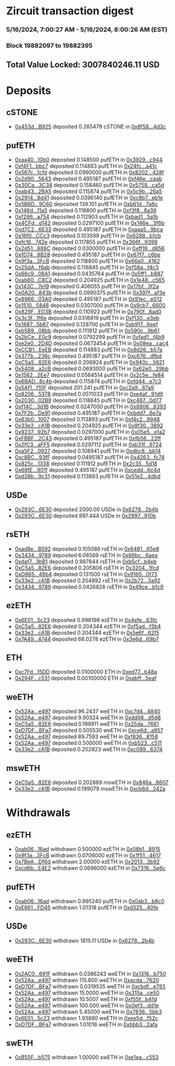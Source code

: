 # Zircuit transaction digest
### 5/16/2024, 7:00:27 AM - 5/16/2024, 8:00:26 AM (EST)
### Block 19882097 to 19882395

## Total Value Locked: 3007840246.11 USD

# Deposits
## cSTONE
- [0x453d...B925](https://etherscan.io/address/0x453dc5249B2f1cc7c8136d481D1024554F24B925) deposited 0.265479 cSTONE in [0x8f58...4d3c](https://etherscan.io/tx/0x453dc5249B2f1cc7c8136d481D1024554F24B925)
## pufETH
- [0xaa40...10b0](https://etherscan.io/address/0xaa40C59A915315349b29E9c0246cf316bf5E10b0) deposited 0.148500 pufETH in [0x3929...c944](https://etherscan.io/tx/0xaa40C59A915315349b29E9c0246cf316bf5E10b0)
- [0xf4F1...bbc7](https://etherscan.io/address/0xf4F16DcB4Fb467D03f597F624220E2F459D8bbc7) deposited 0.114883 pufETH in [0x24fc...a41c](https://etherscan.io/tx/0xf4F16DcB4Fb467D03f597F624220E2F459D8bbc7)
- [0x567c...1cfd](https://etherscan.io/address/0x567c9E733D6943d34a94895684d6161DfDC11cfd) deposited 0.0990000 pufETH in [0x8202...428f](https://etherscan.io/tx/0x567c9E733D6943d34a94895684d6161DfDC11cfd)
- [0x2d90...5643](https://etherscan.io/address/0x2d90515659cee3866F192DC5b958C712aa235643) deposited 0.495187 pufETH in [0xf46e...caab](https://etherscan.io/tx/0x2d90515659cee3866F192DC5b958C712aa235643)
- [0x30Ca...3C34](https://etherscan.io/address/0x30Ca3A5533537AD147cEC83580e68FAF12F93C34) deposited 0.158460 pufETH in [0x5758...ca5d](https://etherscan.io/tx/0x30Ca3A5533537AD147cEC83580e68FAF12F93C34)
- [0xab43...2BA5](https://etherscan.io/address/0xab4363f4455464CBEF3d35cb8968D7bE24482BA5) deposited 0.115874 pufETH in [0x5c9b...26a5](https://etherscan.io/tx/0xab4363f4455464CBEF3d35cb8968D7bE24482BA5)
- [0x2914...8d41](https://etherscan.io/address/0x2914AE7E3D398431658f2ea7d892B1B935778d41) deposited 0.0396140 pufETH in [0xc8b7...eb1e](https://etherscan.io/tx/0x2914AE7E3D398431658f2ea7d892B1B935778d41)
- [0x5B6D...9C60](https://etherscan.io/address/0x5B6D236E39a4723A8f79DB93cFD1af4d228f9C60) deposited 139.101 pufETH in [0xb61d...7a6c](https://etherscan.io/tx/0x5B6D236E39a4723A8f79DB93cFD1af4d228f9C60)
- [0x146d...11a5](https://etherscan.io/address/0x146dAc38060ad45F8eF41100B515083e953611a5) deposited 0.118800 pufETH in [0xf3f8...8a39](https://etherscan.io/tx/0x146dAc38060ad45F8eF41100B515083e953611a5)
- [0xf286...a754](https://etherscan.io/address/0xf28661f341B9801298cAc885f1532356040fa754) deposited 0.112903 pufETH in [0xbad1...5a1b](https://etherscan.io/tx/0xf28661f341B9801298cAc885f1532356040fa754)
- [0x4CFd...d142](https://etherscan.io/address/0x4CFd8997FA4534c69b3e5f4d7AF4cBdf30aBd142) deposited 0.0297100 pufETH in [0x146e...3f6b](https://etherscan.io/tx/0x4CFd8997FA4534c69b3e5f4d7AF4cBdf30aBd142)
- [0xd7C2...6E33](https://etherscan.io/address/0xd7C2F6AB5aE97F83bA4951b90f0281A1d1996E33) deposited 0.495187 pufETH in [0xaaa5...9bca](https://etherscan.io/tx/0xd7C2F6AB5aE97F83bA4951b90f0281A1d1996E33)
- [0x16f0...CCc3](https://etherscan.io/address/0x16f07C1485733635541FD6246FfcCb68840ECCc3) deposited 0.103599 pufETH in [0x6288...b1cb](https://etherscan.io/tx/0x16f07C1485733635541FD6246FfcCb68840ECCc3)
- [0xfc16...742e](https://etherscan.io/address/0xfc164755B9e36bDa80D8f6A2C65a0681fF18742e) deposited 0.117855 pufETH in [0x366f...9399](https://etherscan.io/tx/0xfc164755B9e36bDa80D8f6A2C65a0681fF18742e)
- [0x2d51...888C](https://etherscan.io/address/0x2d51319d75569d386FF38706fD279d405b59888C) deposited 0.0300000 pufETH in [0xff19...d856](https://etherscan.io/tx/0x2d51319d75569d386FF38706fD279d405b59888C)
- [0xfD74...8B28](https://etherscan.io/address/0xfD74DB48fdD9B9D7063ff5328A866f78EA9c8B28) deposited 0.495187 pufETH in [0x67f7...c6be](https://etherscan.io/tx/0xfD74DB48fdD9B9D7063ff5328A866f78EA9c8B28)
- [0x9f3a...3FcB](https://etherscan.io/address/0x9f3aB66C18609838435e96b00EbD167fb66C3FcB) deposited 0.118800 pufETH in [0x66a0...4162](https://etherscan.io/tx/0x9f3aB66C18609838435e96b00EbD167fb66C3FcB)
- [0x25dA...f6ab](https://etherscan.io/address/0x25dAD04CebC047298921966B807F3D8b38E1f6ab) deposited 0.118845 pufETH in [0xf58a...f4c3](https://etherscan.io/tx/0x25dAD04CebC047298921966B807F3D8b38E1f6ab)
- [0x66c9...08A1](https://etherscan.io/address/0x66c9bBef586c3A328DF34aAA3f2E882634F308A1) deposited 0.0435764 pufETH in [0x5ff1...b887](https://etherscan.io/tx/0x66c9bBef586c3A328DF34aAA3f2E882634F308A1)
- [0xab60...C8C2](https://etherscan.io/address/0xab6073bBBEDD8794C6A44FEBd84C26d79857C8C2) deposited 0.204925 pufETH in [0x1e48...c565](https://etherscan.io/tx/0xab6073bBBEDD8794C6A44FEBd84C26d79857C8C2)
- [0x143C...7e19](https://etherscan.io/address/0x143C122E372d65485d863Df3Fc9b79631c3f7e19) deposited 0.406055 pufETH in [0x17bf...3f2a](https://etherscan.io/tx/0x143C122E372d65485d863Df3Fc9b79631c3f7e19)
- [0x0A20...843b](https://etherscan.io/address/0x0A20f1dD4f29a79679D6a6b10a8ef3225fB8843b) deposited 0.0990375 pufETH in [0x397f...af3e](https://etherscan.io/tx/0x0A20f1dD4f29a79679D6a6b10a8ef3225fB8843b)
- [0x8966...03A0](https://etherscan.io/address/0x8966bD9BbbBB1998976C49e94238EF8c501c03A0) deposited 0.495187 pufETH in [0x91ec...e012](https://etherscan.io/tx/0x8966bD9BbbBB1998976C49e94238EF8c501c03A0)
- [0x1510...5848](https://etherscan.io/address/0x1510180E8873B8FF89d3ecf3d6971A84faaF5848) deposited 0.0307000 pufETH in [0x9cb7...6600](https://etherscan.io/tx/0x1510180E8873B8FF89d3ecf3d6971A84faaF5848)
- [0x829F...ED3B](https://etherscan.io/address/0x829FBC954A19c5dA8D4F103Ea851A21277C7ED3B) deposited 0.110922 pufETH in [0x790f...8ad0](https://etherscan.io/tx/0x829FBC954A19c5dA8D4F103Ea851A21277C7ED3B)
- [0x3c3f...1f6e](https://etherscan.io/address/0x3c3fCC4a0017206Bb32c73EBf8f14F01A90A1f6e) deposited 0.0316919 pufETH in [0xf130...e3eb](https://etherscan.io/tx/0x3c3fCC4a0017206Bb32c73EBf8f14F01A90A1f6e)
- [0x1887...5b67](https://etherscan.io/address/0x1887827268d3bBA90144a8D322a1415E88f05b67) deposited 0.128700 pufETH in [0xb917...6eef](https://etherscan.io/tx/0x1887827268d3bBA90144a8D322a1415E88f05b67)
- [0xb5B9...08bb](https://etherscan.io/address/0xb5B9daC30b4e78601CfE723dc912c17dd6cc08bb) deposited 0.111912 pufETH in [0x590c...9b61](https://etherscan.io/tx/0xb5B9daC30b4e78601CfE723dc912c17dd6cc08bb)
- [0x2bCe...E0c9](https://etherscan.io/address/0x2bCe0143d4CA58352D714C9170153C7928fbE0c9) deposited 0.0792299 pufETH in [0xfad1...f4b9](https://etherscan.io/tx/0x2bCe0143d4CA58352D714C9170153C7928fbE0c9)
- [0xe2e0...2D4D](https://etherscan.io/address/0xe2e05dd4AC6d72a33A6edeE7A5A06336abc92D4D) deposited 0.0673454 pufETH in [0x08ea...cac4](https://etherscan.io/tx/0xe2e05dd4AC6d72a33A6edeE7A5A06336abc92D4D)
- [0xCCB1...EeEB](https://etherscan.io/address/0xCCB1bf3B45B3893A9d1E310F1A418e9a44aaEeEB) deposited 0.114883 pufETH in [0x8d26...b57a](https://etherscan.io/tx/0xCCB1bf3B45B3893A9d1E310F1A418e9a44aaEeEB)
- [0x377b...236c](https://etherscan.io/address/0x377b94211Cef2Cb3E66e27Fd606886D6E457236c) deposited 0.495187 pufETH in [0xc676...dfbd](https://etherscan.io/tx/0x377b94211Cef2Cb3E66e27Fd606886D6E457236c)
- [0xC5a5...82E6](https://etherscan.io/address/0xC5a522f613E583CD14068aDc3c5bcFB14F9682E6) deposited 0.206924 pufETH in [0x940c...5621](https://etherscan.io/tx/0xC5a522f613E583CD14068aDc3c5bcFB14F9682E6)
- [0x5408...a2cB](https://etherscan.io/address/0x5408DB02C6d7c1FdDEd2E077f1A36b46814fa2cB) deposited 0.0693000 pufETH in [0x62e0...29bb](https://etherscan.io/tx/0x5408DB02C6d7c1FdDEd2E077f1A36b46814fa2cB)
- [0x1582...2Ee7](https://etherscan.io/address/0x158224B912b1e776F4d8EC00BE353e39F8162Ee7) deposited 0.0564514 pufETH in [0x2c5e...fe84](https://etherscan.io/tx/0x158224B912b1e776F4d8EC00BE353e39F8162Ee7)
- [0x6BAD...8c4b](https://etherscan.io/address/0x6BAD443a519d33e1DD9F8A504242924A3B638c4b) deposited 0.115874 pufETH in [0xfd44...e7c3](https://etherscan.io/tx/0x6BAD443a519d33e1DD9F8A504242924A3B638c4b)
- [0x5Af1...110F](https://etherscan.io/address/0x5Af1f3417eDcfe32DB4E2bAD79e4E1a00d41110F) deposited 201.241 pufETH in [0xc2a9...87a9](https://etherscan.io/tx/0x5Af1f3417eDcfe32DB4E2bAD79e4E1a00d41110F)
- [0x8206...5378](https://etherscan.io/address/0x8206f5a60e03921C903058d09186bF3C40eF5378) deposited 0.0511033 pufETH in [0xe4af...91d9](https://etherscan.io/tx/0x8206f5a60e03921C903058d09186bF3C40eF5378)
- [0x2030...02B9](https://etherscan.io/address/0x2030C102A8bf5c9d1e657eC43172663FEc8b02B9) deposited 0.118845 pufETH in [0xc487...0d77](https://etherscan.io/tx/0x2030C102A8bf5c9d1e657eC43172663FEc8b02B9)
- [0xf14C...3d1B](https://etherscan.io/address/0xf14C7Bb007761e8F859d70a8ba166a1539fB3d1B) deposited 0.0247000 pufETH in [0x8906...8393](https://etherscan.io/tx/0xf14C7Bb007761e8F859d70a8ba166a1539fB3d1B)
- [0x7F2b...De91](https://etherscan.io/address/0x7F2b358ceC4C66Ac3766B42b1593c08e783eDe91) deposited 0.495187 pufETH in [0xbdd7...6e7a](https://etherscan.io/tx/0x7F2b358ceC4C66Ac3766B42b1593c08e783eDe91)
- [0x63b0...1007](https://etherscan.io/address/0x63b0f92c4131722AE791D4FE5dcaDCD44FaB1007) deposited 0.113893 pufETH in [0xf4c2...8948](https://etherscan.io/tx/0x63b0f92c4131722AE791D4FE5dcaDCD44FaB1007)
- [0x33e2...cA1B](https://etherscan.io/address/0x33e2186c338F19A73b52Fcd591dBA70eb9dCcA1B) deposited 0.204925 pufETH in [0x8f30...3892](https://etherscan.io/tx/0x33e2186c338F19A73b52Fcd591dBA70eb9dCcA1B)
- [0x9237...92b7](https://etherscan.io/address/0x9237c0b91bb14ebD4e07c6406b6FcE25e80D92b7) deposited 0.0297000 pufETH in [0x05e5...e1a2](https://etherscan.io/tx/0x9237c0b91bb14ebD4e07c6406b6FcE25e80D92b7)
- [0xFBBF...2C43](https://etherscan.io/address/0xFBBFcb79A03DD5A26A54C37d7d5bef3527672C43) deposited 0.495187 pufETH in [0xfb56...23ff](https://etherscan.io/tx/0xFBBFcb79A03DD5A26A54C37d7d5bef3527672C43)
- [0x2fC3...aFF5](https://etherscan.io/address/0x2fC3ebF2fDaE1BC58E0d161c5303FDE68300aFF5) deposited 0.0297112 pufETH in [0xb31f...9724](https://etherscan.io/tx/0x2fC3ebF2fDaE1BC58E0d161c5303FDE68300aFF5)
- [0xa5F2...0927](https://etherscan.io/address/0xa5F2FcE2Fec840642d933ACd9D94dB59425c0927) deposited 0.108941 pufETH in [0xdbc8...bb14](https://etherscan.io/tx/0xa5F2FcE2Fec840642d933ACd9D94dB59425c0927)
- [0xc8BC...93fF](https://etherscan.io/address/0xc8BC6163E1Ee18814C63F6F279166279B04893fF) deposited 0.0495187 pufETH in [0x4263...fc74](https://etherscan.io/tx/0xc8BC6163E1Ee18814C63F6F279166279B04893fF)
- [0x825c...1338](https://etherscan.io/address/0x825cE9AAc65Df6309d3C30EF2D53BbA267871338) deposited 0.111912 pufETH in [0x2c35...5d18](https://etherscan.io/tx/0x825cE9AAc65Df6309d3C30EF2D53BbA267871338)
- [0x68fE...901f](https://etherscan.io/address/0x68fE97ADdAc1eA3916c50b49d0aB6c973b0d901f) deposited 0.495187 pufETH in [0xcedd...6c4d](https://etherscan.io/tx/0x68fE97ADdAc1eA3916c50b49d0aB6c973b0d901f)
- [0xd38b...9c31](https://etherscan.io/address/0xd38bc5686e1cdd1cFBe4A833665d46F37a3e9c31) deposited 0.113893 pufETH in [0x51e2...4dbd](https://etherscan.io/tx/0xd38bc5686e1cdd1cFBe4A833665d46F37a3e9c31)
## USDe
- [0x293C...6E30](https://etherscan.io/address/0x293C6937D8D82e05B01335F7B33FBA0c8e256E30) deposited 2000.00 USDe in [0x6278...2b4b](https://etherscan.io/tx/0x293C6937D8D82e05B01335F7B33FBA0c8e256E30)
- [0x293C...6E30](https://etherscan.io/address/0x293C6937D8D82e05B01335F7B33FBA0c8e256E30) deposited 897.444 USDe in [0x2997...910b](https://etherscan.io/tx/0x293C6937D8D82e05B01335F7B33FBA0c8e256E30)
## rsETH
- [0xad8e...B592](https://etherscan.io/address/0xad8e5877f87D8c3422e3068fe11C8805A839B592) deposited 0.105086 rsETH in [0x6481...65e8](https://etherscan.io/tx/0xad8e5877f87D8c3422e3068fe11C8805A839B592)
- [0x3434...9789](https://etherscan.io/address/0x34349c5569e7B846c3558961552D2202760A9789) deposited 6.06569 rsETH in [0x66bc...6aea](https://etherscan.io/tx/0x34349c5569e7B846c3558961552D2202760A9789)
- [0xdaf7...3bB1](https://etherscan.io/address/0xdaf780714Ce4931f98129060445fC6Eb4Ab73bB1) deposited 0.987644 rsETH in [0xb5cf...b4eb](https://etherscan.io/tx/0xdaf780714Ce4931f98129060445fC6Eb4Ab73bB1)
- [0xC5a5...82E6](https://etherscan.io/address/0xC5a522f613E583CD14068aDc3c5bcFB14F9682E6) deposited 0.205806 rsETH in [0x3204...1fcd](https://etherscan.io/tx/0xC5a522f613E583CD14068aDc3c5bcFB14F9682E6)
- [0xD885...48b4](https://etherscan.io/address/0xD885c566F64B81A3D72A315F601145c2d00048b4) deposited 0.131500 rsETH in [0x9165...0f73](https://etherscan.io/tx/0xD885c566F64B81A3D72A315F601145c2d00048b4)
- [0x33e2...cA1B](https://etherscan.io/address/0x33e2186c338F19A73b52Fcd591dBA70eb9dCcA1B) deposited 0.204892 rsETH in [0x2b72...3a92](https://etherscan.io/tx/0x33e2186c338F19A73b52Fcd591dBA70eb9dCcA1B)
- [0x3434...9789](https://etherscan.io/address/0x34349c5569e7B846c3558961552D2202760A9789) deposited 0.0426828 rsETH in [0x49ce...b1c9](https://etherscan.io/tx/0x34349c5569e7B846c3558961552D2202760A9789)
## ezETH
- [0x6E01...5c23](https://etherscan.io/address/0x6E01294054E07b115b5a4F4dd5c860510bFd5c23) deposited 0.996198 ezETH in [0x4efe...63fc](https://etherscan.io/tx/0x6E01294054E07b115b5a4F4dd5c860510bFd5c23)
- [0xC5a5...82E6](https://etherscan.io/address/0xC5a522f613E583CD14068aDc3c5bcFB14F9682E6) deposited 0.204344 ezETH in [0xf5ad...f3b4](https://etherscan.io/tx/0xC5a522f613E583CD14068aDc3c5bcFB14F9682E6)
- [0x33e2...cA1B](https://etherscan.io/address/0x33e2186c338F19A73b52Fcd591dBA70eb9dCcA1B) deposited 0.204344 ezETH in [0x5e6f...62f5](https://etherscan.io/tx/0x33e2186c338F19A73b52Fcd591dBA70eb9dCcA1B)
- [0x7A49...4744](https://etherscan.io/address/0x7A493Be5c2ce014cD049Bf178a1ac0Db1B434744) deposited 68.0278 ezETH in [0x3e6d...69b7](https://etherscan.io/tx/0x7A493Be5c2ce014cD049Bf178a1ac0Db1B434744)
## ETH
- [0xc7Fd...15DD](https://etherscan.io/address/0xc7Fd1eF3B9105ad2ce38Ad63300e693aD66115DD) deposited 0.0100000 ETH in [0xed77...b48a](https://etherscan.io/tx/0xc7Fd1eF3B9105ad2ce38Ad63300e693aD66115DD)
- [0x294F...c531](https://etherscan.io/address/0x294Fd17C700331AAD5cc480400050e1005D2c531) deposited 0.00100000 ETH in [0xabff...5eaf](https://etherscan.io/tx/0x294Fd17C700331AAD5cc480400050e1005D2c531)
## weETH
- [0x52Aa...e497](https://etherscan.io/address/0x52Aa899454998Be5b000Ad077a46Bbe360F4e497) deposited 96.2437 weETH in [0xc7d4...4840](https://etherscan.io/tx/0x52Aa899454998Be5b000Ad077a46Bbe360F4e497)
- [0x52Aa...e497](https://etherscan.io/address/0x52Aa899454998Be5b000Ad077a46Bbe360F4e497) deposited 9.90324 weETH in [0xdd98...d5d8](https://etherscan.io/tx/0x52Aa899454998Be5b000Ad077a46Bbe360F4e497)
- [0xC5a5...82E6](https://etherscan.io/address/0xC5a522f613E583CD14068aDc3c5bcFB14F9682E6) deposited 0.199911 weETH in [0x25da...7661](https://etherscan.io/tx/0xC5a522f613E583CD14068aDc3c5bcFB14F9682E6)
- [0xD7DF...BFa7](https://etherscan.io/address/0xD7DF7E085214743530afF339aFC420c7c720BFa7) deposited 0.505530 weETH in [0xce6d...a957](https://etherscan.io/tx/0xD7DF7E085214743530afF339aFC420c7c720BFa7)
- [0x52Aa...e497](https://etherscan.io/address/0x52Aa899454998Be5b000Ad077a46Bbe360F4e497) deposited 89.7593 weETH in [0xf836...8158](https://etherscan.io/tx/0x52Aa899454998Be5b000Ad077a46Bbe360F4e497)
- [0x52Aa...e497](https://etherscan.io/address/0x52Aa899454998Be5b000Ad077a46Bbe360F4e497) deposited 0.500000 weETH in [0xb523...c511](https://etherscan.io/tx/0x52Aa899454998Be5b000Ad077a46Bbe360F4e497)
- [0x33e2...cA1B](https://etherscan.io/address/0x33e2186c338F19A73b52Fcd591dBA70eb9dCcA1B) deposited 0.202823 weETH in [0xc089...6374](https://etherscan.io/tx/0x33e2186c338F19A73b52Fcd591dBA70eb9dCcA1B)
## mswETH
- [0xC5a5...82E6](https://etherscan.io/address/0xC5a522f613E583CD14068aDc3c5bcFB14F9682E6) deposited 0.202889 mswETH in [0x846a...8607](https://etherscan.io/tx/0xC5a522f613E583CD14068aDc3c5bcFB14F9682E6)
- [0x33e2...cA1B](https://etherscan.io/address/0x33e2186c338F19A73b52Fcd591dBA70eb9dCcA1B) deposited 0.199079 mswETH in [0xcb6d...242a](https://etherscan.io/tx/0x33e2186c338F19A73b52Fcd591dBA70eb9dCcA1B)
# Withdrawals
## ezETH
- [0xab06...16ad](https://etherscan.io/address/0xab065be20fb8766D677E9155d825d0c0198116ad) withdrawn 0.500000 ezETH in [0x08b1...8915](https://etherscan.io/tx/0xab065be20fb8766D677E9155d825d0c0198116ad)
- [0x9f3a...3FcB](https://etherscan.io/address/0x9f3aB66C18609838435e96b00EbD167fb66C3FcB) withdrawn 0.0706000 ezETH in [0x1f51...4617](https://etherscan.io/tx/0x9f3aB66C18609838435e96b00EbD167fb66C3FcB)
- [0x7BeA...Df6d](https://etherscan.io/address/0x7BeA081c3762324f856C376Df0dD501d7b18Df6d) withdrawn 2.00000 ezETH in [0x2013...3b92](https://etherscan.io/tx/0x7BeA081c3762324f856C376Df0dD501d7b18Df6d)
- [0xcd6b...E4E2](https://etherscan.io/address/0xcd6b9fb0d134017C39B86Bcc18edAa02DCc6E4E2) withdrawn 0.0696000 ezETH in [0x7316...5e6c](https://etherscan.io/tx/0xcd6b9fb0d134017C39B86Bcc18edAa02DCc6E4E2)
## pufETH
- [0xab06...16ad](https://etherscan.io/address/0xab065be20fb8766D677E9155d825d0c0198116ad) withdrawn 0.995240 pufETH in [0x0ab3...b8c0](https://etherscan.io/tx/0xab065be20fb8766D677E9155d825d0c0198116ad)
- [0xE661...FD45](https://etherscan.io/address/0xE661AE1E90b3ed2d9E61748BFDF0a4539033FD45) withdrawn 1.01318 pufETH in [0xd325...40fe](https://etherscan.io/tx/0xE661AE1E90b3ed2d9E61748BFDF0a4539033FD45)
## USDe
- [0x293C...6E30](https://etherscan.io/address/0x293C6937D8D82e05B01335F7B33FBA0c8e256E30) withdrawn 1815.11 USDe in [0x6278...2b4b](https://etherscan.io/tx/0x293C6937D8D82e05B01335F7B33FBA0c8e256E30)
## weETH
- [0x2AC0...691F](https://etherscan.io/address/0x2AC04E09e1aa339ce25CFEf14B090ED88B3A691F) withdrawn 0.0386243 weETH in [0x1316...b750](https://etherscan.io/tx/0x2AC04E09e1aa339ce25CFEf14B090ED88B3A691F)
- [0x52Aa...e497](https://etherscan.io/address/0x52Aa899454998Be5b000Ad077a46Bbe360F4e497) withdrawn 115.800 weETH in [0xacda...7620](https://etherscan.io/tx/0x52Aa899454998Be5b000Ad077a46Bbe360F4e497)
- [0xD7DF...BFa7](https://etherscan.io/address/0xD7DF7E085214743530afF339aFC420c7c720BFa7) withdrawn 0.0319535 weETH in [0xcbdf...e793](https://etherscan.io/tx/0xD7DF7E085214743530afF339aFC420c7c720BFa7)
- [0x52Aa...e497](https://etherscan.io/address/0x52Aa899454998Be5b000Ad077a46Bbe360F4e497) withdrawn 15.0000 weETH in [0x315a...ce50](https://etherscan.io/tx/0x52Aa899454998Be5b000Ad077a46Bbe360F4e497)
- [0x52Aa...e497](https://etherscan.io/address/0x52Aa899454998Be5b000Ad077a46Bbe360F4e497) withdrawn 10.5007 weETH in [0xf55f...b41d](https://etherscan.io/tx/0x52Aa899454998Be5b000Ad077a46Bbe360F4e497)
- [0x52Aa...e497](https://etherscan.io/address/0x52Aa899454998Be5b000Ad077a46Bbe360F4e497) withdrawn 100.000 weETH in [0x0ef3...dd1e](https://etherscan.io/tx/0x52Aa899454998Be5b000Ad077a46Bbe360F4e497)
- [0x52Aa...e497](https://etherscan.io/address/0x52Aa899454998Be5b000Ad077a46Bbe360F4e497) withdrawn 5.45000 weETH in [0x7836...5bb3](https://etherscan.io/tx/0x52Aa899454998Be5b000Ad077a46Bbe360F4e497)
- [0x6E01...5c23](https://etherscan.io/address/0x6E01294054E07b115b5a4F4dd5c860510bFd5c23) withdrawn 1.93880 weETH in [0xee5d...f52c](https://etherscan.io/tx/0x6E01294054E07b115b5a4F4dd5c860510bFd5c23)
- [0xD7DF...BFa7](https://etherscan.io/address/0xD7DF7E085214743530afF339aFC420c7c720BFa7) withdrawn 1.01016 weETH in [0xbbb3...2afa](https://etherscan.io/tx/0xD7DF7E085214743530afF339aFC420c7c720BFa7)
## swETH
- [0xB55F...b575](https://etherscan.io/address/0xB55F8E63e14EC422161d07e7Be7b4E1aFCDeb575) withdrawn 1.00000 swETH in [0xe1ea...c553](https://etherscan.io/tx/0xB55F8E63e14EC422161d07e7Be7b4E1aFCDeb575)
